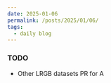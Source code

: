 ```yaml
---
date: 2025-01-06
permalink: /posts/2025/01/06/
tags:
  - daily blog
---
```


### TODO
- Other LRGB datasets PR for A

